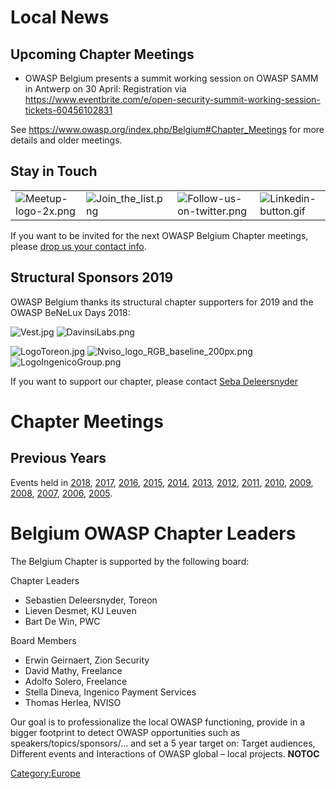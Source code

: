 # Local News

## Upcoming Chapter Meetings

  - OWASP Belgium presents a summit working session on OWASP SAMM in
    Antwerp on 30 April: Registration via
    <https://www.eventbrite.com/e/open-security-summit-working-session-tickets-60456102831>

See <https://www.owasp.org/index.php/Belgium#Chapter_Meetings> for more
details and older meetings.

## Stay in Touch

<center>

|                                                                |                                                               |                                                                                  |                                                                   |
| -------------------------------------------------------------- | ------------------------------------------------------------- | -------------------------------------------------------------------------------- | ----------------------------------------------------------------- |
| ![Meetup-logo-2x.png](Meetup-logo-2x.png "Meetup-logo-2x.png") | ![Join_the_list.png](Join_the_list.png "Join_the_list.png") | ![Follow-us-on-twitter.png](Follow-us-on-twitter.png "Follow-us-on-twitter.png") | ![Linkedin-button.gif](Linkedin-button.gif "Linkedin-button.gif") |

</center>

If you want to be invited for the next OWASP Belgium Chapter meetings,
please [drop us your contact info](http://eepurl.com/iFZtb).

## Structural Sponsors 2019

OWASP Belgium thanks its structural chapter supporters for 2019 and the
OWASP BeNeLux Days 2018:

![Vest.jpg](Vest.jpg "Vest.jpg") ![DavinsiLabs.png](DavinsiLabs.png
"DavinsiLabs.png")

![LogoToreon.jpg](LogoToreon.jpg "LogoToreon.jpg")
![Nviso_logo_RGB_baseline_200px.png](Nviso_logo_RGB_baseline_200px.png
"Nviso_logo_RGB_baseline_200px.png")
 ![LogoIngenicoGroup.png](LogoIngenicoGroup.png
"LogoIngenicoGroup.png")

If you want to support our chapter, please contact [Seba
Deleersnyder](mailto:seba@owasp.org)

# Chapter Meetings

## Previous Years

Events held in [2018](Belgium_Events_2018 "wikilink"),
[2017](Belgium_Events_2017 "wikilink"),
[2016](Belgium_Events_2016 "wikilink"),
[2015](Belgium_Events_2015 "wikilink"),
[2014](Belgium_Events_2014 "wikilink"),
[2013](Belgium_Events_2013 "wikilink"),
[2012](Belgium_Events_2012 "wikilink"),
[2011](Belgium_Events_2011 "wikilink"),
[2010](Belgium_Events_2010 "wikilink"),
[2009](Belgium_Events_2009 "wikilink"),
[2008](Belgium_Events_2008 "wikilink"),
[2007](Belgium_Events_2007 "wikilink"),
[2006](Belgium_Events_2006 "wikilink"),
[2005](Belgium_Events_2005 "wikilink").

# Belgium OWASP Chapter Leaders

The Belgium Chapter is supported by the following board:

Chapter Leaders

  - Sebastien Deleersnyder, Toreon
  - Lieven Desmet, KU Leuven
  - Bart De Win, PWC

Board Members

  - Erwin Geirnaert, Zion Security
  - David Mathy, Freelance
  - Adolfo Solero, Freelance
  - Stella Dineva, Ingenico Payment Services
  - Thomas Herlea, NVISO

Our goal is to professionalize the local OWASP functioning, provide in a
bigger footprint to detect OWASP opportunities such as
speakers/topics/sponsors/… and set a 5 year target on: Target audiences,
Different events and Interactions of OWASP global – local projects.
__NOTOC__ <headertabs></headertabs>

[Category:Europe](Category:Europe "wikilink")